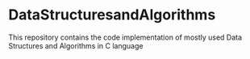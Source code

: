 # DataStructuresandAlgorithms
This repository contains the code implementation of mostly used Data Structures and Algorithms in C language
